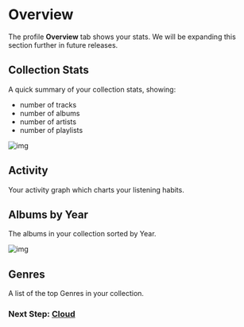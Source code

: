 # Overview

The profile **Overview** tab shows your stats. We will be expanding this section further in future releases.

## Collection Stats

A quick summary of your collection stats, showing:
- number of tracks
- number of albums
- number of artists
- number of playlists

![img](/screenshots/56_profile_overview-1.png)

## Activity

Your activity graph which charts your listening habits.

## Albums by Year

The albums in your collection sorted by Year.

![img](/screenshots/57_profile_overview-2.png)

## Genres

A list of the top Genres in your collection.

### Next Step: **[Cloud](https://voltra.co/docs/cloud/)**
